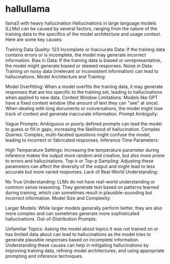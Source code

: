 # hallullama
llama3 with heavy hallucination
Hallucinations in large language models (LLMs) can be caused by several factors, ranging from the nature of the training data to the specifics of the model architecture and usage context. Here are some key causes:

Training Data Quality:
123
Incomplete or Inaccurate Data: If the training data contains errors or is incomplete, the model may generate incorrect information.
Bias in Data: If the training data is biased or unrepresentative, the model might generate biased or skewed responses.
Noise in Data: Training on noisy data (irrelevant or inconsistent information) can lead to hallucinations.
Model Architecture and Training:

Model Overfitting: When a model overfits the training data, it may generate responses that are too specific to the training set, leading to hallucinations when applied to new data.
Context Window Limitations: Models like GPT have a fixed context window (the amount of text they can "see" at once). When dealing with long documents or conversations, the model might lose track of context and generate inaccurate information.
Prompt Ambiguity:

Vague Prompts: Ambiguous or poorly defined prompts can lead the model to guess or fill in gaps, increasing the likelihood of hallucination.
Complex Queries: Complex, multi-faceted questions might confuse the model, leading to incorrect or fabricated responses.
Inference Time Parameters:

High Temperature Settings: Increasing the temperature parameter during inference makes the output more random and creative, but also more prone to errors and hallucinations.
Top-k or Top-p Sampling: Adjusting these parameters can affect the diversity of the output and might lead to less accurate but more varied responses.
Lack of Real-World Understanding:

No True Understanding: LLMs do not have real-world understanding or common sense reasoning. They generate text based on patterns learned during training, which can sometimes result in plausible-sounding but incorrect information.
Model Size and Complexity:

Larger Models: While larger models generally perform better, they are also more complex and can sometimes generate more sophisticated hallucinations.
Out-of-Distribution Prompts:

Unfamiliar Topics: Asking the model about topics it was not trained on or has limited data about can lead to hallucinations as the model tries to generate plausible responses based on incomplete information.
Understanding these causes can help in mitigating hallucinations by improving training data, refining model architectures, and using appropriate prompting and inference techniques.
